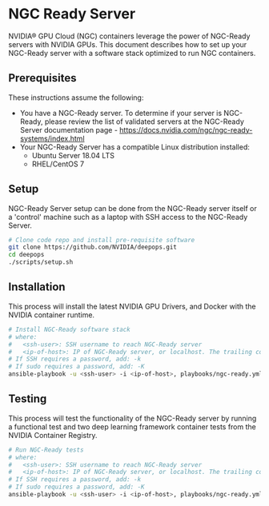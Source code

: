 NGC Ready Server
===

NVIDIA® GPU Cloud (NGC) containers leverage the power of NGC-Ready servers with NVIDIA GPUs. This document describes how to set up your NGC-Ready server with a software stack optimized to run NGC containers.

## Prerequisites

These instructions assume the following:

  * You have a NGC-Ready server. To determine if your server is NGC-Ready, please review the list of validated servers at the NGC-Ready Server documentation page - https://docs.nvidia.com/ngc/ngc-ready-systems/index.html
  * Your NGC-Ready Server has a compatible Linux distribution installed:
    * Ubuntu Server 18.04 LTS
    * RHEL/CentOS 7

## Setup

NGC-Ready Server setup can be done from the NGC-Ready server itself or a 'control' machine such as a laptop with SSH access to the NGC-Ready Server.

```sh
# Clone code repo and install pre-requisite software
git clone https://github.com/NVIDIA/deepops.git
cd deepops
./scripts/setup.sh
```

## Installation

This process will install the latest NVIDIA GPU Drivers, and Docker with the NVIDIA container runtime.

```sh
# Install NGC-Ready software stack
# where:
#   <ssh-user>: SSH username to reach NGC-Ready server
#   <ip-of-host>: IP of NGC-Ready server, or localhost. The trailing comma is required
# If SSH requires a password, add: -k
# If sudo requires a password, add: -K
ansible-playbook -u <ssh-user> -i <ip-of-host>, playbooks/ngc-ready.yml
```

## Testing

This process will test the functionality of the NGC-Ready server by running a functional test and two deep learning framework container tests from the NVIDIA Container Registry.

```sh
# Run NGC-Ready tests
# where:
#   <ssh-user>: SSH username to reach NGC-Ready server
#   <ip-of-host>: IP of NGC-Ready server, or localhost. The trailing comma is required
# If SSH requires a password, add: -k
# If sudo requires a password, add: -K
ansible-playbook -u <ssh-user> -i <ip-of-host>, playbooks/ngc-ready.yml --tags test
```

